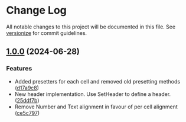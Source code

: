# Change Log

All notable changes to this project will be documented in this file. See [versionize](https://github.com/versionize/versionize) for commit guidelines.

<a name="1.0.0"></a>
## [1.0.0](https://www.github.com/thiagomvas/SharpTables/releases/tag/v1.0.0) (2024-06-28)

### Features

* Added presetters for each cell and removed old presetting methods ([d17a9c8](https://www.github.com/thiagomvas/SharpTables/commit/d17a9c81c3ab7548e9071c3bfbdfe2eb6332a357))
* New header implementation. Use SetHeader to define a header. ([25ddf7b](https://www.github.com/thiagomvas/SharpTables/commit/25ddf7b6babbef4ff9f3db96a496bce58d8a110c))
* Remove Number and Text alignment in favour of per cell alignment ([ce5c797](https://www.github.com/thiagomvas/SharpTables/commit/ce5c797fa4095e0897793ced50b73dd666faab13))

